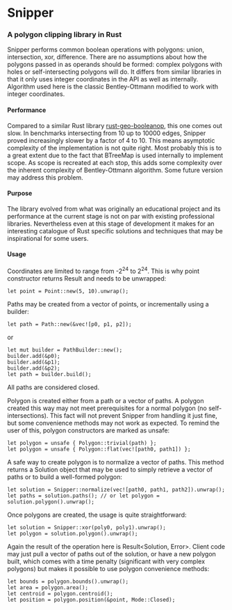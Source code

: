 # Snipper
### A polygon clipping library in Rust
Snipper performs common boolean operations with polygons: union, intersection, xor, difference. There are no assumptions about how the polygons passed in as operands should be formed: complex polygons with holes or self-intersecting polygons will do. It differs from similar libraries in that it only uses integer coordinates in the API as well as internally. Algorithm used here is the classic Bentley-Ottmann modified to work with integer coordinates. 

#### Performance
Compared to a similar Rust library [rust-geo-booleanop](https://github.com/21re/rust-geo-booleanop), this one comes out slow. In benchmarks intersecting from 10 up to 10000 edges, Snipper proved increasingly slower by a factor of 4 to 10. This means asymptotic complexity of the implementation is not quite right. Most probably this is to a great extent due to the fact that BTreeMap is used internally to implement scope. As scope is recreated at each stop, this adds some complexity over the inherent complexity of Bentley-Ottmann algorithm. Some future version may address this problem.

#### Purpose
The library evolved from what was originally an educational project and its performance at the current stage is not on par with existing professional libraries. Nevertheless even at this stage of development it makes for an interesting catalogue of Rust specific solutions and techniques that may be inspirational for some users.

#### Usage
Coordinates are limited to range from -2<sup>24</sup> to 2<sup>24</sup>. This is why point constructor returns Result and needs to be unwrapped:

`let point = Point::new(5, 10).unwrap();`

Paths may be created from a vector of points, or incrementally using a builder:

`let path = Path::new(&vec![p0, p1, p2]);`

or

```
let mut builder = PathBuilder::new();
builder.add(&p0);
builder.add(&p1);
builder.add(&p2);
let path = builder.build();
```

All paths are considered closed.

Polygon is created either from a path or a vector of paths. A polygon created this way may not meet prerequisites for a normal polygon (no self-intersections). This fact will not prevent Snipper from handling it just fine, but some convenience methods may not work as expected. To remind the user of this, polygon constructors are marked as unsafe:

```
let polygon = unsafe { Polygon::trivial(path) };
let polygon = unsafe { Polygon::flat(vec![path0, path1]) };
```

A safe way to create polygon is to normalize a vector of paths. This method returns a Solution object that may be used to simply retrieve a vector of paths or to build a well-formed polygon:

```
let solution = Snipper::normalize(vec![path0, path1, path2]).unwrap();
let paths = solution.paths(); // or let polygon = solution.polygon().unwrap();
```

Once polygons are created, the usage is quite straightforward: 

```
let solution = Snipper::xor(poly0, poly1).unwrap();
let polygon = solution.polygon().unwrap();
```

Again the result of the operation here is Result<Solution, Error>. Client code may just pull a vector of paths out of the solution, or have a new polygon built, which comes with a time penalty (significant with very complex polygons) but makes it possible to use polygon convenience methods:

```
let bounds = polygon.bounds().unwrap();
let area = polygon.area();
let centroid = polygon.centroid();
let position = polygon.position(&point, Mode::Closed);
```



